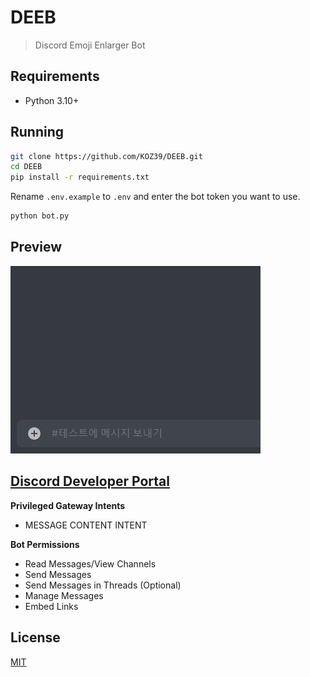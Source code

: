 # DEEB
> Discord Emoji Enlarger Bot

## Requirements
- Python 3.10+

## Running
```bash
git clone https://github.com/KOZ39/DEEB.git
cd DEEB
pip install -r requirements.txt
```

Rename `.env.example` to `.env` and enter the bot token you want to use.

```bash
python bot.py
```

## Preview
![preview](preview.gif)

## [Discord Developer Portal](https://discord.com/developers/applications)
**Privileged Gateway Intents**
- MESSAGE CONTENT INTENT

**Bot Permissions**
- Read Messages/View Channels
- Send Messages
- Send Messages in Threads (Optional)
- Manage Messages
- Embed Links

## License
[MIT](https://github.com/KOZ39/DEEB/blob/master/LICENSE)
